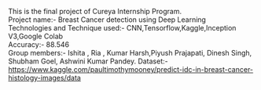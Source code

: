 This is the final project of Cureya Internship Program.<br> 
Project name:- Breast Cancer detection using Deep Learning <br>
Technologies and Technique used:- CNN,Tensorflow,Kaggle,Inception V3,Google Colab
<br>
Accuracy:- 88.546 <br>
Group members:- Ishita , Ria , Kumar Harsh,Piyush Prajapati, Dinesh Singh, Shubham Goel, Ashwini Kumar Pandey.
Dataset:- https://www.kaggle.com/paultimothymooney/predict-idc-in-breast-cancer-histology-images/data
